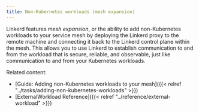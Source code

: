 ```yaml
---
title: Non-Kubernetes workloads (mesh expansion)
---
```


Linkerd features *mesh expansion*, or the ability to add non-Kubernetes
workloads to your service mesh by deploying the Linkerd proxy to the remote
machine and connecting it back to the Linkerd control plane within the mesh.
This allows you to use Linkerd to establish communication to and from the
workload that is secure, reliable, and observable, just like communication to
and from your Kubernetes workloads.

Related content:

* [Guide: Adding non-Kubernetes workloads to your mesh]({{< relref
  "../tasks/adding-non-kubernetes-workloads" >}})
* [ExternalWorkload Reference]({{< relref "../reference/external-workload" >}})
